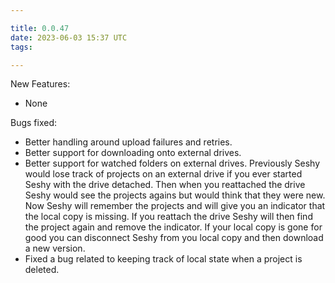 ```yaml
---

title: 0.0.47
date: 2023-06-03 15:37 UTC
tags: 

---
```


New Features:

* None

Bugs fixed:

* Better handling around upload failures and retries.
* Better support for downloading onto external drives.
* Better support for watched folders on external drives. Previously Seshy would lose track of
  projects on an external drive if you ever started Seshy with the drive detached.
  Then when you reattached the drive Seshy would see the projects agains but would
  think that they were new. Now Seshy will remember the projects and will give you
  an indicator that the local copy is missing. If you reattach the drive Seshy will
  then find the project again and remove the indicator. If your local copy is gone
  for good you can disconnect Seshy from you local copy and then download a new version.
* Fixed a bug related to keeping track of local state when a project is deleted.

